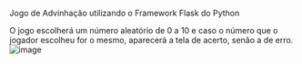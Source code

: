 Jogo de Advinhação utilizando o Framework Flask do Python

O jogo escolherá um número aleatório de 0 a 10 e caso o número que o jogador escolheu for o mesmo, aparecerá a tela de acerto, senão a de erro.
![image](https://github.com/GiovanniMatos/Jogo_de_Adivinhacao/assets/99231397/473470cc-4fe2-4bc1-b66b-627da1756c15)
